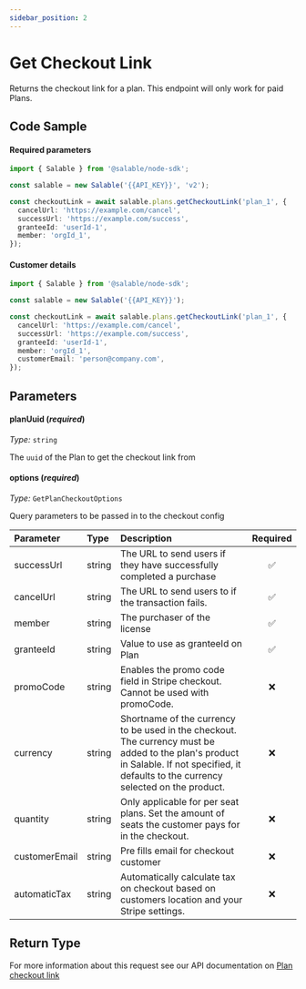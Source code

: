 ```yaml
---
sidebar_position: 2
---
```


# Get Checkout Link

Returns the checkout link for a plan. This endpoint will only work for paid Plans.

## Code Sample

#### Required parameters

```typescript
import { Salable } from '@salable/node-sdk';

const salable = new Salable('{{API_KEY}}', 'v2');

const checkoutLink = await salable.plans.getCheckoutLink('plan_1', {
  cancelUrl: 'https://example.com/cancel',
  successUrl: 'https://example.com/success',
  granteeId: 'userId-1',
  member: 'orgId_1',
});
```

#### Customer details

```typescript
import { Salable } from '@salable/node-sdk';

const salable = new Salable('{{API_KEY}}');

const checkoutLink = await salable.plans.getCheckoutLink('plan_1', {
  cancelUrl: 'https://example.com/cancel',
  successUrl: 'https://example.com/success',
  granteeId: 'userId-1',
  member: 'orgId_1',
  customerEmail: 'person@company.com',
});
```

## Parameters

#### planUuid (_required_)

_Type:_ `string`

The `uuid` of the Plan to get the checkout link from

#### options (_required_)

_Type:_ `GetPlanCheckoutOptions`

Query parameters to be passed in to the checkout config

| **Parameter** | **Type** | **Description** | **Required** |
| :------------ |:------| :---------------------------------------------------------------------------------------------------------------------------------------------------------------------------------------- | :----------: |
| successUrl    | string |  The URL to send users if they have successfully completed a purchase                                                                                                                      |      ✅       |
| cancelUrl     |string | The URL to send users to if the transaction fails.                                                                                                                                        |      ✅       |
| member        | string |The purchaser of the license                                                                                                                                                              |      ✅       |
| granteeId     | string |Value to use as granteeId on Plan                                                                                                                                                         |      ✅       |
| promoCode     | string |Enables the promo code field in Stripe checkout. Cannot be used with promoCode.                                                                                                           |      ❌       |
| currency      | string |Shortname of the currency to be used in the checkout. The currency must be added to the plan's product in Salable. If not specified, it defaults to the currency selected on the product. |      ❌       |
| quantity      | string |Only applicable for per seat plans. Set the amount of seats the customer pays for in the checkout.                                                                                        |      ❌       |
| customerEmail | string |Pre fills email for checkout customer                                                                                                                                                     |      ❌       |
| automaticTax  | string |Automatically calculate tax on checkout based on customers location and your Stripe settings.                                                                                             |      ❌       |

## Return Type

For more information about this request see our API documentation on [Plan checkout link](https://docs.salable.app/api/v2#tag/Plans/operation/getPlanCheckoutLink)
